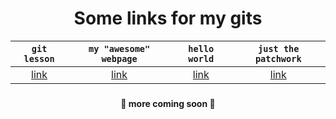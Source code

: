 <h1 align="center">Some links for my gits </h1>

`git lesson` | `my "awesome" webpage` | `hello world` | `just the patchwork` 
:---: | :---: | :---: | :---:
[link](https://github.com/smnkrisz/git-lesson-repository) | [link](https://github.com/smnkrisz/smnkrisz.github.io) | [link](https://github.com/smnkrisz/hello-world) | [link](https://github.com/smnkrisz/patchwork)


##### <h4 align="center"> 🚧 more coming soon 🚧 </h4>
